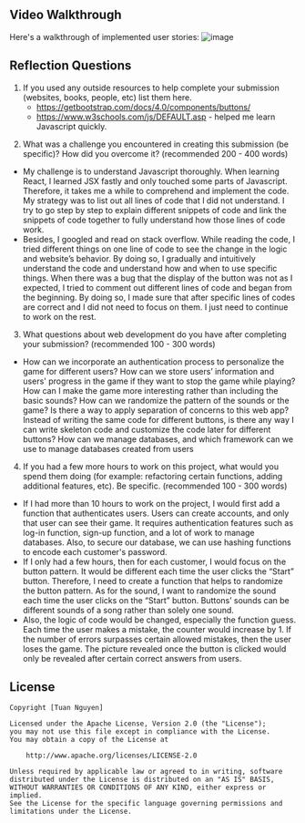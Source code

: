 


## Video Walkthrough

Here's a walkthrough of implemented user stories:
![image](https://user-images.githubusercontent.com/61070900/112346429-4b26fb00-8d09-11eb-9e05-335149d8c681.gif)

## Reflection Questions

1. If you used any outside resources to help complete your submission (websites, books, people, etc) list them here.
   - https://getbootstrap.com/docs/4.0/components/buttons/
   - https://www.w3schools.com/js/DEFAULT.asp - helped me learn Javascript quickly.

2) What was a challenge you encountered in creating this submission (be specific)? How did you overcome it? (recommended 200 - 400 words)

- My challenge is to understand Javascript thoroughly. When learning React, I learned JSX fastly and only touched some parts of Javascript.
  Therefore, it takes me a while to comprehend and implement the code. My strategy was to list out all lines of code that I did not understand.
  I try to go step by step to explain different snippets of code and link the snippets of code together to fully understand how those lines of code work.
- Besides, I googled and read on stack overflow. While reading the code, I tried different things on one line of code to see the change in the logic and website’s behavior.
  By doing so, I gradually and intuitively understand the code and understand how and when to use specific things.
  When there was a bug that the display of the button was not as I expected, I tried to comment out different lines of code and began from the beginning. By doing so, I made sure that after specific lines of codes are correct and I did not need to focus on them. I just need to continue to work on the rest.

3. What questions about web development do you have after completing your submission? (recommended 100 - 300 words)

- How can we incorporate an authentication process to personalize the game for different users?
  How can we store users’ information and users' progress in the game if they want to stop the game while playing?
  How can I make the game more interesting rather than including the basic sounds? How can we randomize the pattern of the sounds or the game?
  Is there a way to apply separation of concerns to this web app? Instead of writing the same code for different buttons, is there any way I can write skeleton code and customize the code later for different buttons? How can we manage databases, and which framework can we use to manage databases created from users

4. If you had a few more hours to work on this project, what would you spend them doing (for example: refactoring certain functions, adding additional features, etc). Be specific. (recommended 100 - 300 words)

- If I had more than 10 hours to work on the project, I would first add a function that authenticates users. Users can create accounts, and only that user can see their game. It requires authentication features such as log-in function, sign-up function, and a lot of work to manage databases. Also, to secure our database, we can use hashing functions to encode each customer's password.
- If I only had a few hours, then for each customer, I would focus on the button pattern. It would be different each time the user clicks the “Start” button. Therefore, I need to create a function that helps to randomize the button pattern. As for the sound, I want to randomize the sound each time the user clicks on the “Start” button. Buttons’ sounds can be different sounds of a song rather than solely one sound.
- Also, the logic of code would be changed, especially the function guess. Each time the user makes a mistake, the counter would increase by 1. If the number of errors surpasses certain allowed mistakes, then the user loses the game. The picture revealed once the button is clicked would only be revealed after certain correct answers from users.

## License

    Copyright [Tuan Nguyen]

    Licensed under the Apache License, Version 2.0 (the "License");
    you may not use this file except in compliance with the License.
    You may obtain a copy of the License at

        http://www.apache.org/licenses/LICENSE-2.0

    Unless required by applicable law or agreed to in writing, software
    distributed under the License is distributed on an "AS IS" BASIS,
    WITHOUT WARRANTIES OR CONDITIONS OF ANY KIND, either express or implied.
    See the License for the specific language governing permissions and
    limitations under the License.
